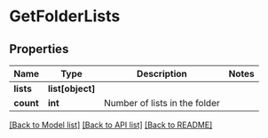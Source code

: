 # GetFolderLists

## Properties
Name | Type | Description | Notes
------------ | ------------- | ------------- | -------------
**lists** | **list[object]** |  | 
**count** | **int** | Number of lists in the folder | 

[[Back to Model list]](../README.md#documentation-for-models) [[Back to API list]](../README.md#documentation-for-api-endpoints) [[Back to README]](../README.md)

